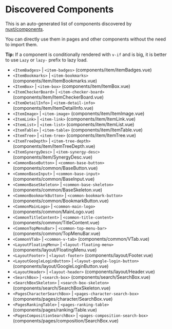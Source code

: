 # Discovered Components

This is an auto-generated list of components discovered by [nuxt/components](https://github.com/nuxt/components).

You can directly use them in pages and other components without the need to import them.

**Tip:** If a component is conditionally rendered with `v-if` and is big, it is better to use `Lazy` or `lazy-` prefix to lazy load.

- `<ItemBadges>` | `<item-badges>` (components/item/itemBadges.vue)
- `<ItemBookmarks>` | `<item-bookmarks>` (components/item/ItemBookmarks.vue)
- `<ItemBox>` | `<item-box>` (components/item/ItemBox.vue)
- `<ItemCheckerBoard>` | `<item-checker-board>` (components/item/ItemCheckerBoard.vue)
- `<ItemDetailInfo>` | `<item-detail-info>` (components/item/ItemDetailInfo.vue)
- `<ItemImage>` | `<item-image>` (components/item/ItemImage.vue)
- `<ItemLink>` | `<item-link>` (components/item/ItemLink.vue)
- `<ItemList>` | `<item-list>` (components/item/ItemList.vue)
- `<ItemTable>` | `<item-table>` (components/item/ItemTable.vue)
- `<ItemTree>` | `<item-tree>` (components/item/ItemTree.vue)
- `<ItemTreeDepth>` | `<item-tree-depth>` (components/item/ItemTreeDepth.vue)
- `<ItemSynergyDesc>` | `<item-synergy-desc>` (components/item/SynergyDesc.vue)
- `<CommonBaseButton>` | `<common-base-button>` (components/common/BaseButton.vue)
- `<CommonBaseInput>` | `<common-base-input>` (components/common/BaseInput.vue)
- `<CommonBaseSkeleton>` | `<common-base-skeleton>` (components/common/BaseSkeleton.vue)
- `<CommonBookmarkButton>` | `<common-bookmark-button>` (components/common/BookmarkButton.vue)
- `<CommonMainLogo>` | `<common-main-logo>` (components/common/MainLogo.vue)
- `<CommonTitleContent>` | `<common-title-content>` (components/common/TitleContent.vue)
- `<CommonTopMenuBar>` | `<common-top-menu-bar>` (components/common/TopMenuBar.vue)
- `<CommonVTab>` | `<common-v-tab>` (components/common/VTab.vue)
- `<LayoutFloatingMenu>` | `<layout-floating-menu>` (components/layout/FloatingMenu.vue)
- `<LayoutFooter>` | `<layout-footer>` (components/layout/Footer.vue)
- `<LayoutGoogleLoginButton>` | `<layout-google-login-button>` (components/layout/GoogleLoginButton.vue)
- `<LayoutHeader>` | `<layout-header>` (components/layout/Header.vue)
- `<SearchBox>` | `<search-box>` (components/search/SearchBox.vue)
- `<SearchBoxSkeleton>` | `<search-box-skeleton>` (components/search/SearchBoxSkeleton.vue)
- `<PagesCharacterSearchBox>` | `<pages-character-search-box>` (components/pages/character/SearchBox.vue)
- `<PagesRankingTable>` | `<pages-ranking-table>` (components/pages/ranking/Table.vue)
- `<PagesCompositionSearchBox>` | `<pages-composition-search-box>` (components/pages/composition/SearchBox.vue)
